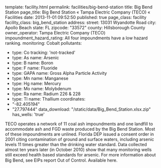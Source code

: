 template: facility.html
permalink: facilities/big-bend-station
title: Big Bend Station
page_title: Big Bend Station « Tampa Electric Company (TECO) « Facilities
date: 2013-11-01 09:52:50
published: true
page_class: facility
facility_class: big_bend_station 
address: 
  street: 13031 Wyandotte Road
  city: Apollo Beach
  state: FL
  zipcode: "33572"
  county: Hillsborough  County
owner_operator: Tampa Electric Company (TECO)
impoundment_hazard_rating: All four impoundments have a low hazard ranking.
monitoring: Cobalt
pollutants:
  - type: Co
    tracking: 'not-tracked'
  - type: As
    name: Arsenic
  - type: B
    name: Boron
  - type: F
    name: Fluoride
  - type: GAPA
    name: Gross Alpha Particle Activity
  - type: Mn
    name: Manganese
  - type: Hg
    name: Mercury
  - type: Mo
    name: Molybdenum
  - type: Ra
    name: Radium 226 & 228
  - type: Tl
    name: Thallium
coordinates: 
  - "-82.405194"
  - "27.797444"
data_download: "/static/data/Big_Bend_Station.xlsx.zip"
has_wells: 'true'

TECO operates a network of 11 coal ash impoundments and one landfill to accommodate ash and FGD waste produced by the Big Bend Station. Most of these impoundments are unlined. Florida DEP issued a consent order in 2001 citing contamination of ground and surface waters, including arsenic levels 11 times greater than the drinking water standard. Data collected almost ten years later (in October 2010) show that many monitoring wells still exceed health based standards for arsenic. For more information about Big Bend, see EIPs report Out of Control. Available here.